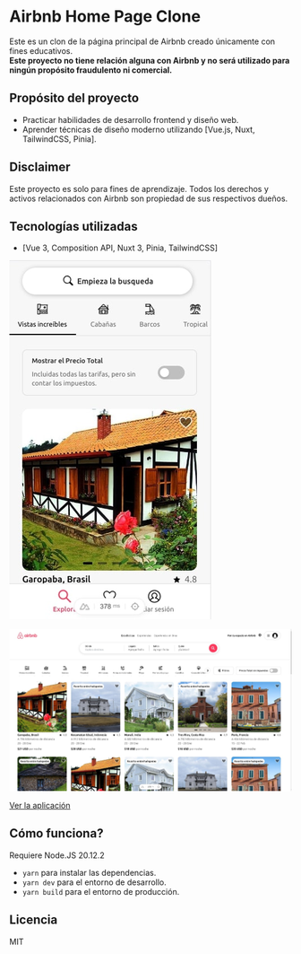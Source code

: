 # Airbnb Home Page Clone

Este es un clon de la página principal de Airbnb creado únicamente con fines educativos.  
**Este proyecto no tiene relación alguna con Airbnb y no será utilizado para ningún propósito fraudulento ni comercial.**

## Propósito del proyecto
- Practicar habilidades de desarrollo frontend y diseño web.
- Aprender técnicas de diseño moderno utilizando [Vue.js, Nuxt, TailwindCSS, Pinia].

## Disclaimer
Este proyecto es solo para fines de aprendizaje. Todos los derechos y activos relacionados con Airbnb son propiedad de sus respectivos dueños.  

## Tecnologías utilizadas
- [Vue 3, Composition API, Nuxt 3, Pinia, TailwindCSS]

![Captura Version Mobile](./readme-static/mobile.jpg)

![Captura Version Desktop](./readme-static/desktop.jpg)

[Ver la aplicación](https://airbnb-clone-khaki-eta.vercel.app/)

## Cómo funciona?

Requiere Node.JS 20.12.2

* `yarn` para instalar las dependencias.
* `yarn dev` para el entorno de desarrollo.
* `yarn build` para el entorno de producción.

## Licencia 

MIT
